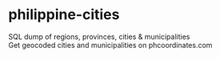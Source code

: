 # philippine-cities
SQL dump of regions, provinces, cities &amp; municipalities<br />
Get geocoded cities and municipalities on phcoordinates.com
